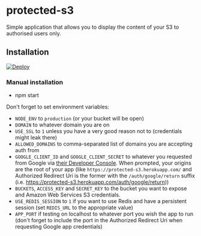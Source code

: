 # protected-s3

Simple application that allows you to display the content of your S3 to authorised users only.


## Installation

[![Deploy](https://www.herokucdn.com/deploy/button.png)](https://heroku.com/deploy)

### Manual installation

* npm start

Don't forget to set environment variables:

* `NODE_ENV` to `production` (or your bucket will be open)
* `DOMAIN` to whatever domain you are on
* `USE_SSL` to `1` unless you have a very good reason not to (credentials might leak there)
* `ALLOWED_DOMAINS` to comma-separated list of domains you are accepting auth from
* `GOOGLE_CLIENT_ID` and `GOOGLE_CLIENT_SECRET` to whatever you requested from Google via 
  [their Developer Console](https://console.developers.google.com/). When prompted, your origins are the root of your 
  app (like `https://protected-s3.herokuapp.com/` and Authorized Redirect Uri is the former with 
  the `/auth/google/return` suffix (i.e. https://protected-s3.herokuapp.com/auth/google/return))
* `BUCKETS`, `ACCESS_KEY` and `SECRET_KEY` to the bucket you want to expose and Amazon Web Services S3 credentials.
* `USE_REDIS_SESSION` to `1` if you want to use Redis and have a persistent session (set `REDIS_URL` to the appropriate 
  value)
* `APP_PORT` if testing on localhost to whatever port you wish the app to run (don't forget to include the port in the 
  Authorized Redirect Uri when requesting Google app credentials) 

